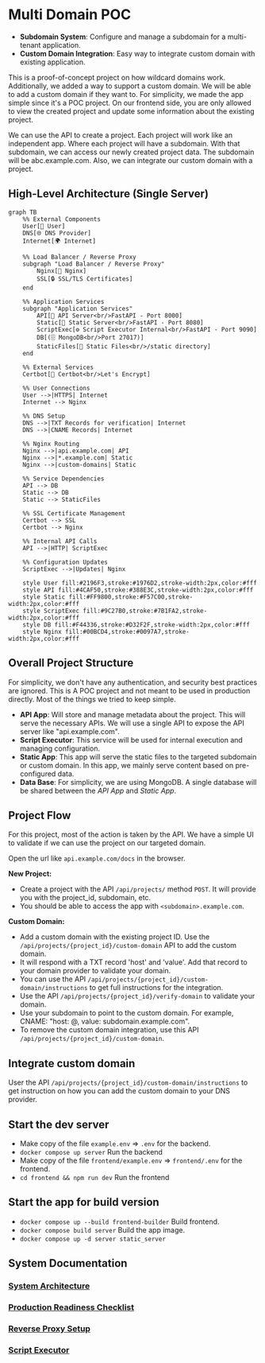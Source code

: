 # Multi Domain POC

- **Subdomain System**: Configure and manage a subdomain for a multi-tenant application.
- **Custom Domain Integration**: Easy way to integrate custom domain with existing application.

This is a proof-of-concept project on how wildcard domains work. Additionally, we added a way to support a custom domain. We will be able to add a custom domain if they want to. For simplicity, we made the app simple since it's a POC project. On our frontend side, you are only allowed to view the created project and update some information about the existing project.

We can use the API to create a project. Each project will work like an independent app. Where each project will have a subdomain. With that subdomain, we can access our newly created project data. The subdomain will be abc.example.com. Also, we can integrate our custom domain with a project.

## High-Level Architecture (Single Server)

```mermaid
graph TB
    %% External Components
    User[👤 User]
    DNS[🌐 DNS Provider]
    Internet[🌍 Internet]

    %% Load Balancer / Reverse Proxy
    subgraph "Load Balancer / Reverse Proxy"
        Nginx[🔀 Nginx]
        SSL[🔒 SSL/TLS Certificates]
    end

    %% Application Services
    subgraph "Application Services"
        API[🚀 API Server<br/>FastAPI - Port 8000]
        Static[📁 Static Server<br/>FastAPI - Port 8080]
        ScriptExec[⚙️ Script Executor Internal<br/>FastAPI - Port 9090]
        DB[(🗄️ MongoDB<br/>Port 27017)]
        StaticFiles[📄 Static Files<br/>/static directory]
    end

    %% External Services
    Certbot[🔐 Certbot<br/>Let's Encrypt]

    %% User Connections
    User -->|HTTPS| Internet
    Internet --> Nginx

    %% DNS Setup
    DNS -->|TXT Records for verification| Internet
    DNS -->|CNAME Records| Internet

    %% Nginx Routing
    Nginx -->|api.example.com| API
    Nginx -->|*.example.com| Static
    Nginx -->|custom-domains| Static

    %% Service Dependencies
    API --> DB
    Static --> DB
    Static --> StaticFiles

    %% SSL Certificate Management
    Certbot --> SSL
    Certbot --> Nginx

    %% Internal API Calls
    API -->|HTTP| ScriptExec

    %% Configuration Updates
    ScriptExec -->|Updates| Nginx

    style User fill:#2196F3,stroke:#1976D2,stroke-width:2px,color:#fff
    style API fill:#4CAF50,stroke:#388E3C,stroke-width:2px,color:#fff
    style Static fill:#FF9800,stroke:#F57C00,stroke-width:2px,color:#fff
    style ScriptExec fill:#9C27B0,stroke:#7B1FA2,stroke-width:2px,color:#fff
    style DB fill:#F44336,stroke:#D32F2F,stroke-width:2px,color:#fff
    style Nginx fill:#00BCD4,stroke:#0097A7,stroke-width:2px,color:#fff
```

## Overall Project Structure

For simplicity, we don't have any authentication, and security best practices are ignored. This is A POC project and not meant to be used in production directly. Most of the things we tried to keep simple.

- **API App**: Will store and manage metadata about the project. This will serve the necessary APIs. We will use a single API to expose the API server like "api.example.com".
- **Script Executor**: This service will be used for internal execution and managing configuration.
- **Static App**: This app will serve the static files to the targeted subdomain or custom domain. In this app, we mainly serve content based on pre-configured data.
- **Data Base**: For simplicity, we are using MongoDB. A single database will be shared between the *API App* and *Static App*.

## Project Flow

For this project, most of the action is taken by the API. We have a simple UI to validate if we can use the project on our targeted domain.

Open the url like `api.example.com/docs` in the browser.

**New Project:**

- Create a project with the API `/api/projects/` method `POST`. It will provide you with the project_id, subdomain, etc.
- You should be able to access the app with `<subdomain>.example.com`.

**Custom Domain:**

- Add a custom domain with the existing project ID. Use the `/api/projects/{project_id}/custom-domain` API to add the custom domain.
- It will respond with a TXT record 'host' and 'value'. Add that record to your domain provider to validate your domain.
- You can use the API `/api/projects/{project_id}/custom-domain/instructions` to get full instructions for the integration.
- Use the API `/api/projects/{project_id}/verify-domain` to validate your domain.
- Use your subdomain to point to the custom domain. For example, CNAME: "host: @, value: subdomain.example.com".
- To remove the custom domain integration, use this API `/api/projects/{project_id}/custom-domain`.

## Integrate custom domain

User the API `/api/projects/{project_id}/custom-domain/instructions` to get instruction on how you can add the custom domain to your DNS provider.

## Start the dev server

- Make copy of the file `example.env` => `.env` for the backend.
- `docker compose up server` Run the backend
- Make copy of the file `frontend/example.env` => `frontend/.env` for the frontend.
- `cd frontend && npm run dev` Run the frontend

## Start the app for build version

- `docker compose up --build frontend-builder` Build frontend.
- `docker compose build server` Build the app image.
- `docker compose up -d server static_server`

## System Documentation

### [System Architecture](./docs/architecture.md)

### [Production Readiness Checklist](./docs/production-checklist.md)

### [Reverse Proxy Setup](./docs/reverse_proxy.md)

### [Script Executor](./docs/script-executor.md)
